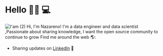 # Hello 👋🏾 💻
![I'am (2)](https://user-images.githubusercontent.com/23666931/113364426-d451b980-9329-11eb-9f79-d4acf3d9793b.png)
Hi, I'm Nazareno! I'm a data engineer and data scientist ,Passionate about sharing knowledge, I want the open source community to continue to grow
Find me around the web 🌎:
- Sharing updates on <a href="https://www.linkedin.com/in/nazareno-medrano-5b0602114/">LinkedIn</a> 💼

